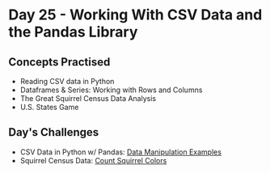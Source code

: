 # Day 25 - Working With CSV Data and the Pandas Library
## Concepts Practised
- Reading CSV data in Python
- Dataframes & Series: Working with Rows and Columns
- The Great Squirrel Census Data Analysis
- U.S. States Game

## Day's Challenges
- CSV Data in Python w/ Pandas: [Data Manipulation Examples](https://github.com/mgiammal/100daysofcode/tree/main/day25/csvdatapython)
- Squirrel Census Data: [Count Squirrel Colors](https://github.com/mgiammal/100daysofcode/tree/main/day25/squirrelcensus)